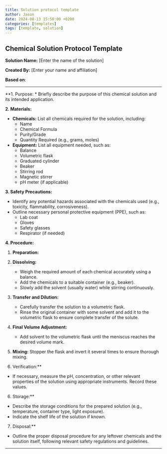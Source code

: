 ```yaml
---
title: Solution protocol template
author: Jason
date: 2024-08-13 15:50:00 +0200
categories: [templates]
tags: [template, solution]
---
```

## Chemical Solution Protocol Template

**Solution Name:** [Enter the name of the solution]

**Created By:** [Enter your name and affiliation]

**Based on**:

---

**1. Purpose:
    * Briefly describe the purpose of this chemical solution and its intended application.

**2. Materials:**
* **Chemicals:** List all chemicals required for the solution, including:
    * Name
    * Chemical Formula
    * Purity/Grade
    * Quantity Required (e.g., grams, moles)
* **Equipment:** List all equipment needed, such as:
    * Balance
    * Volumetric flask
    * Graduated cylinder
    * Beaker
    * Stirring rod
    * Magnetic stirrer
    * pH meter (if applicable)

**3. Safety Precautions:**

* Identify any potential hazards associated with the chemicals used (e.g., toxicity, flammability, corrosiveness).
* Outline necessary personal protective equipment (PPE), such as:
    * Lab coat
    * Gloves
    * Safety glasses
    * Respirator (if needed)

**4. Procedure:**

1. **Preparation:** 
   
2. **Dissolving:**
    * Weigh the required amount of each chemical accurately using a balance.
    * Add the chemicals to a suitable container (e.g., beaker).
    * Slowly add the solvent (usually water) while stirring continuously.
3. **Transfer and Dilution:**
    * Carefully transfer the solution to a volumetric flask.
    * Rinse the original container with some solvent and add it to the volumetric flask to ensure complete transfer of the solute. 
4. **Final Volume Adjustment:**
    * Add solvent to the volumetric flask until the meniscus reaches the desired volume mark.
5. **Mixing:** Stopper the flask and invert it several times to ensure thorough mixing.

5. Verification:**
* If necessary, measure the pH, concentration, or other relevant properties of the solution using appropriate instruments. Record these values.

6. Storage:**

* Describe the storage conditions for the prepared solution (e.g., temperature, container type, light exposure).
* Indicate the shelf life of the solution if known.

7. Disposal:**
* Outline the proper disposal procedure for any leftover chemicals and the solution itself, following relevant safety regulations and guidelines.


---


